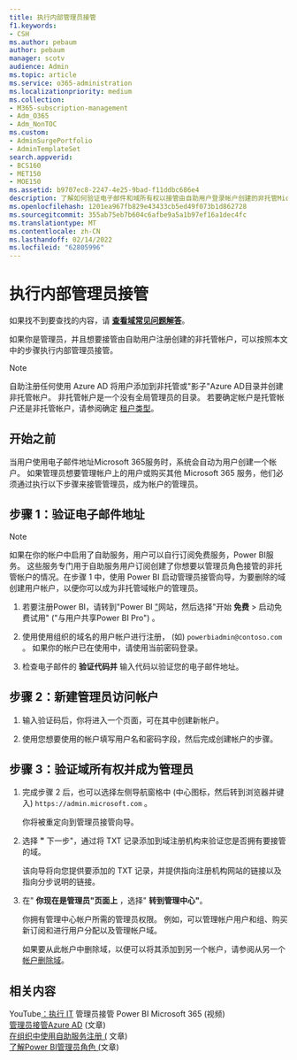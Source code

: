 ```yaml
---
title: 执行内部管理员接管
f1.keywords:
- CSH
ms.author: pebaum
author: pebaum
manager: scotv
audience: Admin
ms.topic: article
ms.service: o365-administration
ms.localizationpriority: medium
ms.collection:
- M365-subscription-management
- Adm_O365
- Adm_NonTOC
ms.custom:
- AdminSurgePortfolio
- AdminTemplateSet
search.appverid:
- BCS160
- MET150
- MOE150
ms.assetid: b9707ec8-2247-4e25-9bad-f11ddbc686e4
description: 了解如何验证电子邮件和域所有权以接管由自助用户登录帐户创建的非托管Microsoft 365。
ms.openlocfilehash: 1201ea967fb829e43433cb5ed49f073b1d862728
ms.sourcegitcommit: 355ab75eb7b604c6afbe9a5a1b97ef16a1dec4fc
ms.translationtype: MT
ms.contentlocale: zh-CN
ms.lasthandoff: 02/14/2022
ms.locfileid: "62805996"
---
```

# <a name="perform-an-internal-admin-takeover"></a>执行内部管理员接管

 如果找不到要查找的内容，请 **[查看域常见问题解答](../setup/domains-faq.yml)**。

如果你是管理员，并且想要接管由自助用户注册创建的非托管帐户，可以按照本文中的步骤执行内部管理员接管。

> [!NOTE]
> 自助注册任何使用 Azure AD 将用户添加到非托管或"影子"Azure AD目录并创建非托管帐户。 非托管帐户是一个没有全局管理员的目录。 若要确定帐户是托管帐户还是非托管帐户，请参阅确定 [租户类型](/power-platform/admin/powerapps-gdpr-dsr-guide-systemlogs#determining-tenant-type)。 
  
## <a name="before-you-begin"></a>开始之前

当用户使用电子邮件地址Microsoft 365服务时，系统会自动为用户创建一个帐户。 如果管理员想要管理帐户上的用户或购买其他 Microsoft 365 服务，他们必须通过执行以下步骤来接管管理员，成为帐户的管理员。

## <a name="step-1-verify-your-email-address"></a>步骤 1：验证电子邮件地址

> [!NOTE]
> 如果在你的帐户中启用了自助服务，用户可以自行订阅免费服务，Power BI服务。 这些服务专门用于自助服务用户订阅创建了你想要以管理员角色接管的非托管帐户的情况。在步骤 1 中，使用 Power BI 启动管理员接管向导，为要删除的域创建用户帐户，以便你可以成为非托管域帐户的管理员。

1. 若要注册Power BI，请转到"Power BI ["](https://powerbi.com)网站，然后选择"开始 **免费** > 启动免费试用" ("与用户共享Power BI Pro") 。 

2. 使用使用组织的域名的用户帐户进行注册， (如) `powerbiadmin@contoso.com` 。 如果你的帐户已在使用中，请使用当前密码登录。

3. 检查电子邮件的 **验证代码并** 输入代码以验证您的电子邮件地址。

## <a name="step-2-create-a-new-account-for-admin-access"></a>步骤 2：新建管理员访问帐户

1. 输入验证码后，你将进入一个页面，可在其中创建新帐户。

2. 使用您想要使用的帐户填写用户名和密码字段，然后完成创建帐户的步骤。

## <a name="step-3-verify-domain-ownership-and-become-the-admin"></a>步骤 3：验证域所有权并成为管理员

1. 完成步骤 2 后，也可以选择左侧导航窗格中 (中心图标，然后转到浏览器并键入) `https://admin.microsoft.com` 。

    你将被重定向到管理员接管向导。

2. 选择 **"** 下一步"，通过将 TXT 记录添加到域注册机构来验证您是否拥有要接管的域。

    该向导将向您提供要添加的 TXT 记录，并提供指向注册机构网站的链接以及指向分步说明的链接。

3. 在" **你现在是管理员"页面上** ，选择" **转到管理中心"**。

    你拥有管理中心帐户所需的管理员权限。 例如，可以管理帐户用户和组、购买新订阅和进行用户分配以及管理帐户域。

    如果要从此帐户中删除域，以便可以将其添加到另一个帐户，请参阅从另一个 [帐户删除域](remove-a-domain-from-another-account.md)。
  
## <a name="related-content"></a>相关内容

YouTube[：执行 IT](https://www.youtube.com/watch?v=xt5EsrQBZZk) 管理员接管 Power BI Microsoft 365 (视频) \
[管理员接管Azure AD](/azure/active-directory/users-groups-roles/domains-admin-takeover) (文章) \
[在组织中使用自助服务注册 (](self-service-sign-up.md) 文章) \
[了解Power BI管理员角色 (](/power-bi/service-admin-role)文章) 